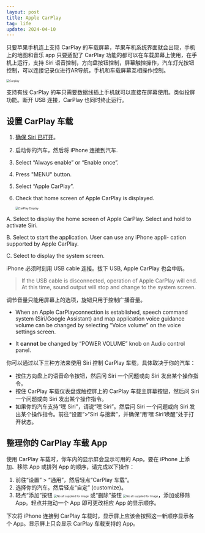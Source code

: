 ```yaml
---
layout: post
title: Apple CarPlay
tag: life
update: 2024-04-10
---
```




只要苹果手机连上支持 CarPlay 的车载屏幕，苹果车机系统界面就会出现，手机上的地图和音乐 app 只要适配了 CarPlay 功能的都可以在车载屏幕上使用，在手机上运行，支持 Siri 语音控制，方向盘按钮控制，屏幕触控操作，汽车灯光按钮控制，可以连接记录仪进行AR导航，手机和车载屏幕互相操作控制。

<img src="https://drive.google.com/thumbnail?id=1ITiD4I_8qRyGVTbWZj7bkpS7brsbJ5fc&sz=w1000" alt="Carplay" style="display: block; margin-right: auto; margin-left: auto; zoom:50%;" />

支持有线 CarPlay 的车只需要数据线插上手机就可以直接在屏幕使用。类似投屏功能。断开 USB 连接，CarPlay 也同时终止运行。



## 设置 CarPlay 车载 

1. [确保 Siri 已打开](https://support.apple.com/HT204389)。

2. 启动你的汽车，然后将 iPhone 连接到汽车.

3. Select “Always enable” or “Enable once”.

4. Press "MENU" button.

5. Select “Apple CarPlay”.

6. Check that home screen of Apple CarPlay is displayed.

   <img src="https://drive.google.com/thumbnail?id=1X-eGrSieS5avauLKakrLsiikzr_FwSys&sz=w1000" alt="CarPlay Display" style="display: block; margin-right: auto; margin-left: auto; zoom:50%;" />

A. Select to display the home screen of Apple CarPlay. Select and hold to activate Siri.

B. Select to start the application. User can use any iPhone appli- cation supported by Apple CarPlay.

C. Select to display the system screen.



iPhone 必须时刻用 USB cable 连接。拔下 USB, Apple CarPlay 也会中断。

> If the USB cable is disconnected, operation of Apple CarPlay will end. At this time, sound output will stop and change to the system screen.



调节音量只能用屏幕上的选项，旋钮只用于控制广播音量。

- When an Apple CarPlayconnection is established, speech command system (Siri/Google Assistant) and map application voice guidance volume can be changed by selecting “Voice volume” on the voice settings screen. 

- It **cannot** be changed by “POWER VOLUME” knob on Audio control panel.



你可以通过以下三种方法来使用 Siri 控制 CarPlay 车载，具体取决于你的汽车： 

- 按住方向盘上的语音命令按钮，然后问 Siri 一个问题或向 Siri 发出某个操作指令。
- 按住 CarPlay 车载仪表盘或触控屏上的 CarPlay 车载主屏幕按钮，然后问 Siri 一个问题或向 Siri 发出某个操作指令。
- 如果你的汽车支持“嘿 Siri”，请说“嘿 Siri”。然后问 Siri 一个问题或向 Siri 发出某个操作指令。前往“设置”>“Siri 与搜索”，并确保“用‘嘿 Siri’唤醒”处于打开状态。



## 整理你的 CarPlay 车载 App

使用 CarPlay 车载时，你车内的显示屏会显示可用的 App。要在 iPhone 上添加、移除 App 或排列 App 的顺序，请完成以下操作：

1. 前往“设置” > “通用”，然后轻点“CarPlay 车载”。
2. 选择你的汽车。然后轻点“自定” (customize)。
3. 轻点“添加”按钮 <img src="https://cdsassets.apple.com/live/7WUAS350/images/inline-icons/ios13-add-icon.png" alt="No alt supplied for Image" style="zoom:50%;" /> 或“删除”按钮 <img src="https://cdsassets.apple.com/live/7WUAS350/images/inline-icons/ios13-remove-icon.png" alt="No alt supplied for Image" style="zoom:50%;" />，添加或移除 App。轻点并拖动一个 App 即可更改相应 App 的显示顺序。

下次将 iPhone 连接到 CarPlay 车载时，显示屏上应该会按照这一新顺序显示各个 App。显示屏上只会显示 CarPlay 车载支持的 App。

